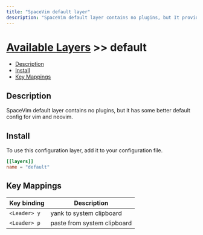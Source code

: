 ```yaml
---
title: "SpaceVim default layer"
description: "SpaceVim default layer contains no plugins, but It provides some better default config for SpaceVim."
---
```


# [Available Layers](../) >> default

<!-- vim-markdown-toc GFM -->

- [Description](#description)
- [Install](#install)
- [Key Mappings](#key-mappings)

<!-- vim-markdown-toc -->

## Description

SpaceVim default layer contains no plugins, but it has some better default config for vim and neovim.

## Install

To use this configuration layer, add it to your configuration file.

```toml
[[layers]]
name = "default"
```

## Key Mappings

| Key binding  | Description                 |
| ------------ | --------------------------- |
| `<Leader> y` | yank to system clipboard    |
| `<Leader> p` | paste from system clipboard |
